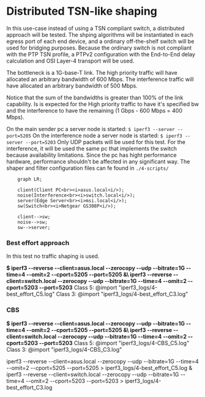 # Distributed TSN-like shaping

In this use-case instead of using a TSN compliant switch, a distributed approach will be tested. The shping algorithms will be instantiated in each egress port of each end device, and a ordinary off-the-shelf switch will be used for bridging purposes.
Because the ordinary switch is not compliant with the PTP TSN profile, a PTPv2 configuration with the End-to-End delay calculation and OSI Layer-4 transport will be used.

The bottleneck is a 1G-base-T link.
The high priority traffic will have allocated an arbitrary bandwidth of 600 Mbps.
The interference traffic will have allocated an arbitrary bandwidth of 500 Mbps.

Notice that the sum of the bandwidths is greater than 100% of the link capability. Is is expected for the High priority traffic to have it's specified bw and the interference to have the remaining (1 Gbps - 600 Mbps = 400 Mbps).

On the main sender pc a server node is started: ```$ iperf3 --server --port=5205```
On the interference node a server node is started: ```$ iperf3 --server --port=5203```
Only UDP packets will be used for this test.
For the interference, it will be used the same pc that implements the switch because availability limitations. Since the pc has hight performance hardware, performance shouldn't be affected in any significant way.
The shaper and filter configuration files can fe found in ```./4-scripts/```
<br>

```mermaid
    graph LR;

    client(Client PC<br><i>asus.local<i/>);
    noise(Interference<br><i>switch.local<i/>);
    server(Edge Server<br><i>msi.local<i/>);
    sw(Switch<br><i>Netgear GS308P<i/>);

    client-->sw;
    noise-->sw;
    sw-->server;
```


### Best effort approach
In this test no traffic shaping is used.

**$ iperf3 --reverse --client=asus.local   --zerocopy --udp --bitrate=1G --time=4 --omit=2 --cport=5205 --port=5205 &\\
    iperf3 --reverse --client=switch.local --zerocopy --udp --bitrate=1G --time=4 --omit=2 --cport=5203 --port=5203**
Class 5:
@import "iperf3_logs/4-best_effort_C5.log"
Class 3:
@import "iperf3_logs/4-best_effort_C3.log"


### CBS

**$ iperf3 --reverse --client=asus.local   --zerocopy --udp --bitrate=1G --time=4 --omit=2 --cport=5205 --port=5205 &\\
    iperf3 --reverse --client=switch.local --zerocopy --udp --bitrate=1G --time=4 --omit=2 --cport=5203 --port=5203**
Class 5:
@import "iperf3_logs/4-CBS_C5.log"
Class 3:
@import "iperf3_logs/4-CBS_C3.log"









iperf3 --reverse --client=asus.local   --zerocopy --udp --bitrate=1G --time=4 --omit=2 --cport=5205 --port=5205 > iperf3_logs/4-best_effort_C5.log &\
iperf3 --reverse --client=switch.local --zerocopy --udp --bitrate=1G --time=4 --omit=2 --cport=5203 --port=5203 > iperf3_logs/4-best_effort_C3.log



